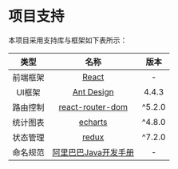 # 项目支持

本项目采用支持库与框架如下表所示：

|   类型   |                             名称                             |  版本  |
| :------: | :----------------------------------------------------------: | :----: |
| 前端框架 |                [React](https://reactjs.org/)                 |   -    |
|  UI框架  |          [Ant Design](https://ant.design/index-cn)           | 4.4.3  |
| 路由控制 | [react-router-dom](https://www.npmjs.com/package/react-router-dom) | ^5.2.0 |
| 统计图表 |      [echarts](http://echarts.apache.org/zh/index.html)      | ^4.8.0 |
| 状态管理 |                [redux](https://redux.js.org/)                | ^7.2.0 |
| 命名规范 |    [阿里巴巴Java开发手册](https://github.com/alibaba/p3c)    |   -    |

